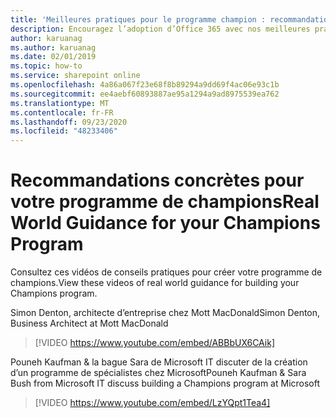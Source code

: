 ```yaml
---
title: 'Meilleures pratiques pour le programme champion : recommandations concrètes'
description: Encouragez l’adoption d’Office 365 avec nos meilleures pratiques de programme champion
author: karuanag
ms.author: karuanag
ms.date: 02/01/2019
ms.topic: how-to
ms.service: sharepoint online
ms.openlocfilehash: 4a86a067f23e68f8b89294a9dd69f4ac06e93c1b
ms.sourcegitcommit: ee4aebf60893887ae95a1294a9ad8975539ea762
ms.translationtype: MT
ms.contentlocale: fr-FR
ms.lasthandoff: 09/23/2020
ms.locfileid: "48233406"
---
```

# <a name="real-world-guidance-for-your-champions-program"></a><span data-ttu-id="a6c7b-103">Recommandations concrètes pour votre programme de champions</span><span class="sxs-lookup"><span data-stu-id="a6c7b-103">Real World Guidance for your Champions Program</span></span>

<span data-ttu-id="a6c7b-104">Consultez ces vidéos de conseils pratiques pour créer votre programme de champions.</span><span class="sxs-lookup"><span data-stu-id="a6c7b-104">View these videos of real world guidance for building your Champions program.</span></span>  

<span data-ttu-id="a6c7b-105">Simon Denton, architecte d’entreprise chez Mott MacDonald</span><span class="sxs-lookup"><span data-stu-id="a6c7b-105">Simon Denton, Business Architect at Mott MacDonald</span></span>

> [!VIDEO https://www.youtube.com/embed/ABBbUX6CAik]

<span data-ttu-id="a6c7b-106">Pouneh Kaufman & la bague Sara de Microsoft IT discuter de la création d’un programme de spécialistes chez Microsoft</span><span class="sxs-lookup"><span data-stu-id="a6c7b-106">Pouneh Kaufman & Sara Bush from Microsoft IT discuss building a Champions program at Microsoft</span></span>

> [!VIDEO https://www.youtube.com/embed/LzYQpt1Tea4]
